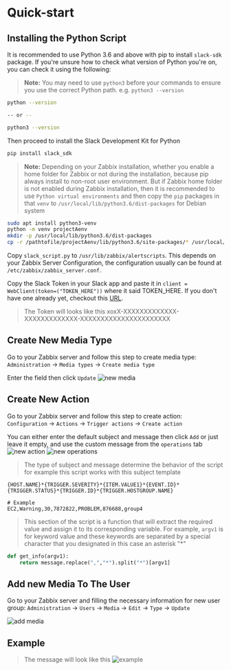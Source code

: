# Quick-start

## Installing the Python Script 
It is recommended to use Python 3.6 and above with pip to install ```slack-sdk``` package. If you're unsure how to check what version of Python you're on, you can check it using the following:

> <b>Note:</b> You may need to use ```python3``` before your commands to ensure you use the correct Python path. e.g. ```python3 --version```

```bash
python --version 

-- or --

python3 --version
```

Then proceed to install the Slack Development Kit for Python

```bash
pip install slack_sdk
```

> <b>Note:</b> Depending on your Zabbix installation, whether you enable a home folder for Zabbix or not during the installation, because pip always install to non-root user environment. But if Zabbix home folder is not enabled during Zabbix installation, then it is recommended to use ```Python virtual environments``` and then copy the ```pip``` packages in that ```venv``` to ```/usr/local/lib/python3.6/dist-packages``` for Debian system

```bash
sudo apt install python3-venv
python -m venv projectAenv
mkdir -p /usr/local/lib/python3.6/dist-packages
cp -r /pathtofile/projectAenv/lib/python3.6/site-packages/* /usr/local/lib/python3.6/dist-packages
```

Copy ```slack_script.py``` to ```/usr/lib/zabbix/alertscripts```. This depends on your Zabbix Server Configuration, the configuration usually can be found at ```/etc/zabbix/zabbix_server.conf```.

Copy the Slack Token in your Slack app and paste it in ```client = WebClient(token=("TOKEN_HERE"))``` where it said TOKEN_HERE. If you don't have one already yet, checkout this [URL](https://slack.com/help/articles/215770388-Create-and-regenerate-API-tokens).

> The Token will looks like this 
xoxX-XXXXXXXXXXXXX-XXXXXXXXXXXXX-XXXXXXXXXXXXXXXXXXXXXX

## Create New Media Type
Go to your Zabbix server and follow this step to create media type: 
```Administration``` -> ```Media types``` -> ```Create media type```

Enter the field then click ```Update```
![new media](./images/python-media.png)

## Create New Action
Go to your Zabbix server and follow this step to create action:
```Configuration``` -> ```Actions``` -> ```Trigger actions``` -> ```Create action```

You can either enter the default subject and message then click ```Add``` or just leave it empty, and use the custom message from the ```operations``` tab
![new action](./images/python-create-action.png)
![new operations](./images/python-create-operation.png)

> The type of subject and message determine the behavior of the script for example this script works with this subject template 

```
{HOST.NAME}*{TRIGGER.SEVERITY}*{ITEM.VALUE1}*{EVENT.ID}*{TRIGGER.STATUS}*{TRIGGER.ID}*{TRIGGER.HOSTGROUP.NAME}

# Example
EC2,Warning,30,7872822,PROBLEM,876688,group4
```

> This section of the script is a function that will extract the required value and assign it to its corresponding variable. For example, ```argv1``` is for keyword value and these keywords are separated by a special character that you designated in this case an asterisk "*"

```python
def get_info(argv1):
    return message.replace(",","*").split("*")[argv1]
```

## Add new Media To The User 

Go to your Zabbix server and filling the necessary information for new user group:
```Administration``` -> ```Users``` -> ```Media``` -> ```Edit``` -> ```Type``` -> ```Update```

![add media](./images/python-add-media.png)

## Example
> The message will look like this 
![example](./images/python-test.png)
